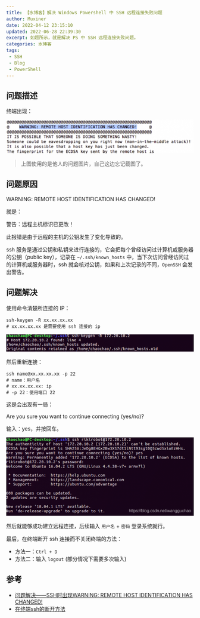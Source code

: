 ```yaml
---
title: 【水博客】解决 Windows Powershell 中 SSH 远程连接失败问题
author: Muxiner
date: 2022-04-12 23:15:10
updated: 2022-06-28 22:39:30
excerpt: 如题所示，就是解决 PS 中 SSH 远程连接失败问题。
categories: 水博客
tags:
 - SSH
 - Blog
 - PowerShell
---
```


## 问题描述

终端出现：

![](https://raw.githubusercontent.com/Muxiner/BlogImages/main/posts/20220628225106.png)

> 上图使用的是他人的问题图片，自己这边忘记截图了。

## 问题原因

WARNING: REMOTE HOST IDENTIFICATION HAS CHANGED!

就是：

警告：远程主机标识已更改！

此报错是由于远程的主机的公钥发生了变化导致的。 

ssh 服务是通过公钥和私钥来进行连接的，它会把每个曾经访问过计算机或服务器的公钥（public key），记录在 `~/.ssh/known_hosts` 中，当下次访问曾经访问过的计算机或服务器时，ssh 就会核对公钥，如果和上次记录的不同，`OpenSSH` 会发出警告。


## 问题解决

使用命令清楚所连接的 IP：
```shell
ssh-keygen -R xx.xx.xx.xx
# xx.xx.xx.xx 是需要使用 ssh 连接的 ip
```

![](https://raw.githubusercontent.com/Muxiner/BlogImages/main/posts/20220628225125.png)

然后重新连接：

```shell
ssh name@xx.xx.xx.xx -p 22
# name：用户名
# xx.xx.xx.xx: ip
# -p 22：使用端口 22
```
这是会出现有一局：

Are you sure you want to continue connecting (yes/no)?

输入：yes，并按回车。

![](https://raw.githubusercontent.com/Muxiner/BlogImages/main/posts/20220628225148.png)

然后就能够成功建立远程连接，后续输入 `用户名` + `密码` 登录系统就行。

最后，在终端断开 ssh 连接而不关闭终端的方法：

+ 方法一：`Ctrl + D`
+ 方法二：输入 `logout` (部分情况下需要多次输入) 

## 参考

+ [问题解决——SSH时出现WARNING: REMOTE HOST IDENTIFICATION HAS CHANGED!](https://blog.csdn.net/wangguchao/article/details/85614914)
+ [在终端ssh的断开方法](https://blog.csdn.net/weixin_39366112/article/details/78175873)
